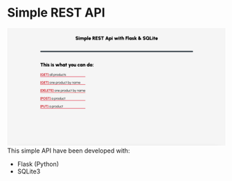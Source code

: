 # Simple REST API

![Screenshot](screenshot.png)
This simple API have been developed with:
- Flask (Python)
- SQLite3